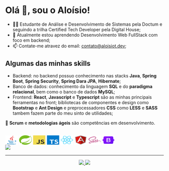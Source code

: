 # Olá 👋, sou o Aloísio! 

- 🧑‍🎓 Estudante de Análise e Desenvolvimento de Sistemas pela Doctum e seguindo a trilha Certified Tech Developer pela Digital House;
- 🌱 Atualmente estou aprendendo Desenvolvimento Web FullStack com foco em backend;
- 📫 Contate-me atravez do email: contato@aloisiot.dev;

## Algumas das minhas skills
- Backend: no backend possuo conhecimento nas stacks **Java**, **Spring Boot**, **Spring Security**, **Spring Dara JPA**, **Hibernate**;
- Banco de dados: conhecimento da linguagem **SQL** e do **paradigma relacional**, bem como o banco de dados **MySQL**;
- Frontend: **React**, **Javascript** e **Typescript** são as minhas principais ferramentas no front; bibliotecas de componentes e design como **Bootstrap** e **Ant Design** e preprocessadores **CSS** como **LESS** e **SASS** tambem fazem parte do meu sinto de utilidades;

🌱 **Scrum** e **metodologias ágeis** são competências em desenvolvimento.

<div style="display: inline_block"><br>
  <img align="center" alt="Java" height="30" width="40" src="https://github.com/devicons/devicon/blob/master/icons/java/java-original.svg" />
  <img align="center" alt="Spring" height="30" width="40" src="https://github.com/devicons/devicon/blob/master/icons/spring/spring-original.svg">
  <img align="center" alt="Js" height="30" width="40" src="https://github.com/devicons/devicon/blob/master/icons/javascript/javascript-original.svg">
  <img align="center" alt="Js" height="30" width="40" src="https://github.com/devicons/devicon/blob/master/icons/typescript/typescript-original.svg">
  <img align="center" alt="React" height="30" width="40" src="https://github.com/devicons/devicon/blob/master/icons/react/react-original.svg">
  <img align="center" alt="Angular" height="30" width="40" src="https://github.com/devicons/devicon/blob/master/icons/angularjs/angularjs-original.svg">
  <img align="center" alt="Sass" height="30" width="40" src="https://github.com/devicons/devicon/blob/master/icons/sass/sass-original.svg" />
  <img align="center" alt="Bootstrap" height="30" width="40" src="https://github.com/devicons/devicon/blob/master/icons/bootstrap/bootstrap-original.svg" />
</div>

<img src="https://estruyf-github.azurewebsites.net/api/VisitorHit?user=Silvanoeng&repo=Silvanoeng&countColorcountColor&style=flat">

---

<div align="center">
  <a href="https://github.com/aloisiot">
  <img height="180em" src="https://github-readme-stats.vercel.app/api?username=aloisiot&show_icons=true&theme=default&include_all_commits=true&count_private=true"/>
  <img height="180em" src="https://github-readme-stats.vercel.app/api/top-langs/?username=aloisiot&layout=compact&langs_count=7&theme=default"/>
</div>
